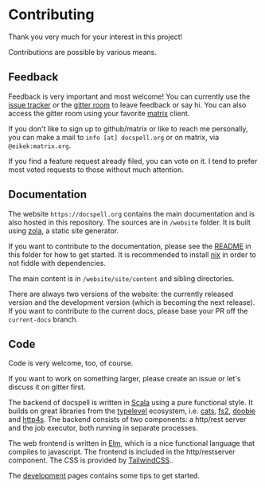 # Contributing

Thank you very much for your interest in this project!

Contributions are possible by various means.


## Feedback

Feedback is very important and most welcome! You can currently use the
[issue tracker](https://github.com/eikek/docspell/issues/new) or the
[gitter room](https://gitter.im/eikek/docspell) to leave feedback or
say hi. You can also access the gitter room using your favorite
[matrix](https://matrix.org/) client.

If you don't like to sign up to github/matrix or like to reach me
personally, you can make a mail to `info [at] docspell.org` or on
matrix, via `@eikek:matrix.org`.

If you find a feature request already filed, you can vote on it. I
tend to prefer most voted requests to those without much attention.


## Documentation

The website `https://docspell.org` contains the main documentation and
is also hosted in this repository. The sources are in `/website`
folder. It is built using [zola](https://github.com/getzola/zola), a
static site generator.

If you want to contribute to the documentation, please see the
[README](https://github.com/eikek/docspell/blob/master/website/README.md)
in this folder for how to get started. It is recommended to install
[nix](https://nixos.org/guides/install-nix.html) in order to not
fiddle with dependencies.

The main content is in `/website/site/content` and sibling directories.

There are always two versions of the website: the currently released
version and the development version (which is becoming the next
release). If you want to contribute to the current docs, please base
your PR off the `current-docs` branch.


## Code

Code is very welcome, too, of course.

If you want to work on something larger, please create an issue or
let's discuss it on gitter first.

The backend of docspell is written in [Scala](https://scala-lang.org)
using a pure functional style. It builds on great libraries from the
[typelevel](https://typelevel.org) ecosystem, i.e.
[cats](https://typelevel.org/cats), [fs2](https://fs2.io),
[doobie](https://tpolecat.github.io/doobie/) and
[http4s](https://http4s.org/). The backend consists of two components:
a http/rest server and the job executor, both running in separate
processes.

The web frontend is written in [Elm](https://elm-lang.org), which is a
nice functional language that compiles to javascript. The frontend is
included in the http/restserver component. The CSS is provided by
[TailwindCSS](https://tailwindcss.com/)..

The [development](https://docspell.org/docs/dev) pages contains some
tips to get started.
